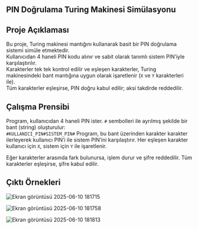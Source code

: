## PIN Doğrulama Turing Makinesi Simülasyonu

## Proje Açıklaması
Bu proje, Turing makinesi mantığını kullanarak basit bir PIN doğrulama sistemi simüle etmektedir.  
Kullanıcıdan 4 haneli PIN kodu alınır ve sabit olarak tanımlı sistem PIN’iyle karşılaştırılır.  
Karakterler tek tek kontrol edilir ve eşleşen karakterler, Turing makinesindeki bant mantığına uygun olarak işaretlenir (`X` ve `Y` karakterleri ile).  
Tüm karakterler eşleşirse, PIN doğru kabul edilir; aksi takdirde reddedilir.

## Çalışma Prensibi
Program, kullanıcıdan 4 haneli PIN ister.
`#` sembolleri ile ayrılmış şekilde bir bant (string) oluşturulur:  
`#KULLANICI_PIN#SISTEM_PIN#`
Program, bu bant üzerinden karakter karakter ilerleyerek kullanıcı PIN’i ile sistem PIN’ini karşılaştırır.
Her eşleşen karakter kullanıcı için `X`, sistem için `Y` ile işaretlenir.

Eğer karakterler arasında fark bulunursa, işlem durur ve şifre reddedilir.
Tüm karakterler eşleşirse, şifre kabul edilir.

## Çıktı Örnekleri 
![Ekran görüntüsü 2025-06-10 181715](https://github.com/user-attachments/assets/68e2c922-47ba-442e-aa41-4b9aaada2778)

![Ekran görüntüsü 2025-06-10 181758](https://github.com/user-attachments/assets/21c0e733-2f72-46bd-a338-123718eb8758)

![Ekran görüntüsü 2025-06-10 181813](https://github.com/user-attachments/assets/4d140032-dea9-4d2b-97a1-e23fd5ef23be)
